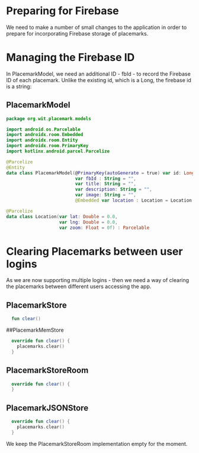 # Preparing for Firebase

We need to make a number of small changes to the application in order to prepare for incorporating Firebase storage of placemarks.

# Managing the Firebase ID

In PlacemarkModel, we need an additional ID - fbId - to record the Firebase ID of each placemark. Unlike the existing id, which is a Long, the firebase id is a string:

## PlacemarkModel 

~~~kotlin
package org.wit.placemark.models

import android.os.Parcelable
import androidx.room.Embedded
import androidx.room.Entity
import androidx.room.PrimaryKey
import kotlinx.android.parcel.Parcelize

@Parcelize
@Entity
data class PlacemarkModel(@PrimaryKey(autoGenerate = true) var id: Long = 0,
                          var fbId : String = "",
                          var title: String = "",
                          var description: String = "",
                          var image: String = "",
                          @Embedded var location : Location = Location()): Parcelable

@Parcelize
data class Location(var lat: Double = 0.0,
                    var lng: Double = 0.0,
                    var zoom: Float = 0f) : Parcelable

~~~


# Clearing Placemarks between user logins

As we are now supporting multiple logins - then we need a way of clearing the placemarks between different users accessing the app.

## PlacemarkStore

~~~kotlin
  fun clear()
~~~

##PlacemarkMemStore

~~~kotlin
  override fun clear() {
    placemarks.clear()
  }
~~~

## PlacemarkStoreRoom

~~~kotlin
  override fun clear() {
  }
~~~


## PlacemarkJSONStore

~~~kotlin
  override fun clear() {
    placemarks.clear()
  }
~~~

We keep the PlacemarkStoreRoom implementation empty for the moment.